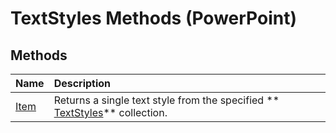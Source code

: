 
# TextStyles Methods (PowerPoint)

## Methods



|**Name**|**Description**|
|:-----|:-----|
| [Item](3315d566-a46a-38cc-44b3-07c54ec3c6e5.md)|Returns a single text style from the specified  ** [TextStyles](5c56df6d-8f37-ebe7-2955-c6c5de1ed771.md)** collection.|
